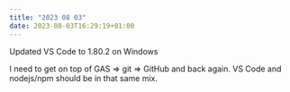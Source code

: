 ```yaml
---
title: "2023 08 03"
date: 2023-08-03T16:29:19+01:00
---
```

Updated VS Code to 1.80.2 on Windows

I need to get on top of GAS => git => GitHub and back again. VS Code and nodejs/npm should be in that same mix.